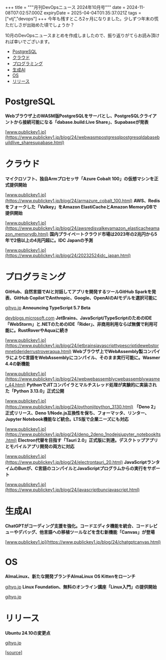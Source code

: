 +++
title = """月刊DevOpsニュース 2024年10月号"""
date = 2024-11-08T07:02:57.000Z
expiryDate = 2025-04-04T01:35:37.021Z
tags = ["vtj","devops"]
+++
今年も残すところ2ヶ月になりました。少しずつ年末の慌ただしさが出始めた頃でしょうか？

10月のDevOpsニュースまとめを作成しましたので、振り返りがてらお読み頂ければ幸いでございます。

*   [PostgreSQL](#PostgreSQL)
*   [クラウド](#クラウド)
*   [プログラミング](#プログラミング)
*   [生成AI](#生成AI)
*   [OS](#OS)
*   [リリース](#リリース)

PostgreSQL
==========

**Webブラウザ上のWASM版PostgreSQLをサーバとし、PostgreSQLクライアントから接続可能になる「dabase.build:Live Share」、Supabaseが発表**

[www.publickey1.jp](https://www.publickey1.jp/blog/24/webwasmpostgresqlpostgresqldabasebuildlive_sharesupabase.html)

クラウド
====

**マイクロソフト、独自Armプロセッサ「Azure Cobalt 100」の仮想マシンを正式提供開始**

[www.publickey1.jp](https://www.publickey1.jp/blog/24/armazure_cobalt_100.html) **AWS、Redisをフォークした「Valkey」をAmazon ElastiCacheとAmazon MemoryDBで提供開始**

[www.publickey1.jp](https://www.publickey1.jp/blog/24/awsredisvalkeyamazon_elasticacheamazon_memorydb.html) **国内プライベートクラウド市場は2023年の2兆円から5年で2倍以上の4兆円超に。IDC Japanの予測**

[www.publickey1.jp](https://www.publickey1.jp/blog/24/20232524idc_japan.html)

プログラミング
=======

**GitHub⁠⁠、自然言語でAIと対話してアプリを開発するツールGitHub Sparkを発表⁠⁠、GitHub CopilotでAnthropic⁠⁠、Google⁠⁠、OpenAIのAIモデルを選択可能に**

[gihyo.jp](https://gihyo.jp/article/2024/10/github-spark?utm_source=feed) **Announcing TypeScript 5.7 Beta**

[devblogs.microsoft.com](https://devblogs.microsoft.com/typescript/announcing-typescript-5-7-beta/) **JetBrains、JavaScript/TypeScriptのためのIDE「WebStorm」と.NETのためのIDE「Rider」、非商用利用ならば無償で利用可能に。RustRoverやAquaに続き**

[www.publickey1.jp](https://www.publickey1.jp/blog/24/jetbrainsjavascripttypescriptidewebstormnetideriderrustroveraqua.html) **Webブラウザ上でWebAssembly製コンパイラによりC言語をWebAssemblyにコンパイル、そのまま実行可能に。Wasmer 4.4の新機能**

[www.publickey1.jp](https://www.publickey1.jp/blog/24/webwebassemblycwebassemblywasmer_44.html) **PythonでJITコンパイラとマルチスレッド処理が実験的に実装された「Python 3.13.0」正式公開**

[www.publickey1.jp](https://www.publickey1.jp/blog/24/pythonjitpython_3130.html) **「Deno 2」正式リリース、Deno 1/Node.js互換性を保ち、フォーマッタ、リンター、Jupyter Notebook機能など統合。LTS版で企業ニーズにも対応**

[www.publickey1.jp](https://www.publickey1.jp/blog/24/deno_2deno_1nodejsjupyter_notebooklts.html) **Electron代替を目指す「Tauri 2.0」正式版に到達。デスクトップアプリとモバイルアプリ開発の両方に対応**

[www.publickey1.jp](https://www.publickey1.jp/blog/24/electrontauri_20.html) **JavaScriptランタイムのBunが、C言語のコンパイルとJavaScriptプログラムからの実行をサポート**

[www.publickey1.jp](https://www.publickey1.jp/blog/24/javascriptbuncjavascript.html)

生成AI
====

**ChatGPTがコーディング支援を強化。コードエディタ機能を統合、コードレビューやデバッグ、他言語への移植ツールなどを含む新機能「Canvas」が登場**

[www.publickey1.jp](https://www.publickey1.jp/blog/24/chatgptcanvas.html)

OS
==

**AlmaLinux⁠⁠、新たな開発ブランチAlmaLinux OS Kittenをローンチ**

[gihyo.jp](https://gihyo.jp/article/2024/10/daily-linux-241029?utm_source=feed) **Linux Foundation⁠⁠、無料のオンライン講座「Linux入門」の提供開始**

[gihyo.jp](https://gihyo.jp/article/2024/10/intro-to-linux?utm_source=feed)

リリース
====

**Ubuntu 24.10の変更点**

[gihyo.jp](https://gihyo.jp/admin/serial/01/ubuntu-recipe/0833?utm_source=feed)

[[source]](https://devops-blog.virtualtech.jp/entry/20241108/1731049377)
